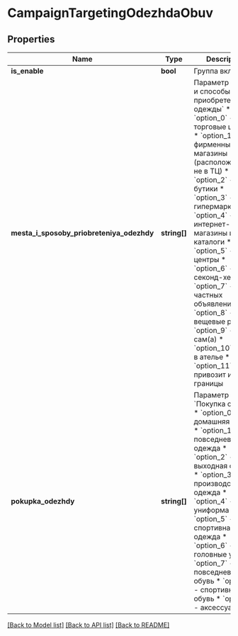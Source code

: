 # CampaignTargetingOdezhdaObuv

## Properties
Name | Type | Description | Notes
------------ | ------------- | ------------- | -------------
**is_enable** | **bool** | Группа включена | [optional] 
**mesta_i_sposoby_priobreteniya_odezhdy** | **string[]** | Параметр &#x60;Места и способы приобретения одежды&#x60;  * &#x60;option_0&#x60; - торговые центры * &#x60;option_1&#x60; - фирменные магазины (расположенные не в ТЦ) * &#x60;option_2&#x60; - бутики * &#x60;option_3&#x60; - гипермаркеты * &#x60;option_4&#x60; - интернет-магазины и каталоги * &#x60;option_5&#x60; - сток-центры * &#x60;option_6&#x60; - секонд-хенды * &#x60;option_7&#x60; - сайты частных объявлений * &#x60;option_8&#x60; - вещевые рынки * &#x60;option_9&#x60; - шьет сам(а) * &#x60;option_10&#x60; - шьет в ателье * &#x60;option_11&#x60; - привозит из-за границы | [optional] 
**pokupka_odezhdy** | **string[]** | Параметр &#x60;Покупка одежды&#x60;  * &#x60;option_0&#x60; - домашняя одежда * &#x60;option_1&#x60; - повседневная одежда * &#x60;option_2&#x60; - выходная одежда * &#x60;option_3&#x60; - производственная одежда * &#x60;option_4&#x60; - униформа * &#x60;option_5&#x60; - спортивная одежда * &#x60;option_6&#x60; - головные уборы * &#x60;option_7&#x60; - повседневная обувь * &#x60;option_8&#x60; - спортивная обувь * &#x60;option_9&#x60; - аксессуары | [optional] 

[[Back to Model list]](../README.md#documentation-for-models) [[Back to API list]](../README.md#documentation-for-api-endpoints) [[Back to README]](../README.md)


